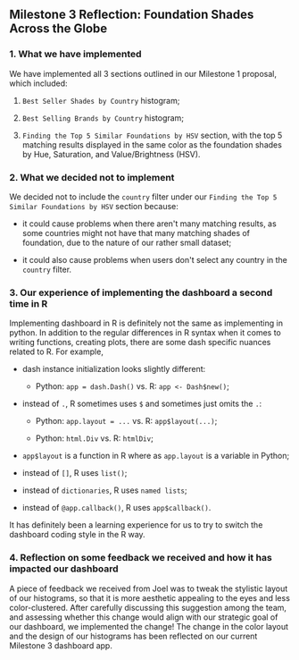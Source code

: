 ## Milestone 3 Reflection: Foundation Shades Across the Globe

### 1. What we have implemented

We have implemented all 3 sections outlined in our Milestone 1 proposal, which included:

1. `Best Seller Shades by Country` histogram;

2. `Best Selling Brands by Country` histogram;

3. `Finding the Top 5 Similar Foundations by HSV` section, with the top 5 matching results displayed in the same color as the foundation shades by Hue, Saturation, and Value/Brightness (HSV).

### 2. What we decided not to implement

We decided not to include the `country` filter under our `Finding the Top 5 Similar Foundations by HSV` section because:

* it could cause problems when there aren't many matching results, as some countries might not have that many matching shades of foundation, due to the nature of our rather small dataset;

* it could also cause problems when users don't select any country in the `country` filter. 

### 3. Our experience of implementing the dashboard a second time in R

Implementing dashboard in R is definitely not the same as implementing in python. In addition to the regular differences in R syntax when it comes to writing functions, creating plots, there are some dash specific nuances related to R. For example,

* dash instance initialization looks slightly different:
  
  * Python: `app = dash.Dash()` vs. R: `app <- Dash$new()`;

* instead of `.`, R sometimes uses `$` and sometimes just omits the `.`:
  
  * Python: `app.layout = ...` vs. R: `app$layout(...)`;
  
  * Python: `html.Div` vs. R: `htmlDiv`;
  
* `app$layout` is a function in R where as `app.layout` is a variable in Python;

* instead of `[]`, R uses `list()`;

* instead of `dictionaries`, R uses `named lists`;

* instead of `@app.callback()`, R uses `app$callback()`.

It has definitely been a learning experience for us to try to switch the dashboard coding style in the R way.

### 4. Reflection on some feedback we received and how it has impacted our dashboard

A piece of feedback we received from Joel was to tweak the stylistic layout of our histograms, so that it is more aesthetic appealing to the eyes and less color-clustered. After carefully discussing this suggestion among the team, and assessing whether this change would align with our strategic goal of our dashboard, we implemented the change! The change in the color layout and the design of our histograms has been reflected on our current Milestone 3 dashboard app.    

